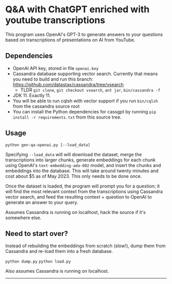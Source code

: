 # Q&A with ChatGPT enriched with youtube transcriptions

This program uses OpenAI's GPT-3 to generate answers to your questions based on transcriptions of presentations on AI from YouTube.

## Dependencies

- OpenAI API key, stored in file `openai.key`
- Cassandra database supporting vector search. Currently that means you need to build and run 
this branch: https://github.com/datastax/cassandra/tree/vsearch
  - TLDR `git clone`, `git checkout vsearch`, `ant jar`, `bin/cassandra -f`
- JDK 11.  Exactly 11.
- You will be able to run cqlsh with vector support if you run `bin/cqlsh` from the cassandra source root
- You can install the Python dependencies for cassgpt by running 
`pip install -r requirements.txt` from this source tree.

## Usage
`python gen-qa-openai.py [--load_data]`

Specifying `--load_data` will will download the dataset, merge the transcriptions into larger chunks, generate embeddings for each chunk using OpenAI's `text-embedding-ada-002` model, and insert the chunks and embeddings into the database.  This will take around twenty minutes and cost about $5 as of May 2023.
This only needs to be done once.

Once the dataset is loaded, the program will prompt you for a question; it will find the most
relevant context from the transcriptions using Cassandra vector search, and feed the resulting
context + question to OpenAI to generate an answer to your query.

Assumes Cassandra is running on localhost, hack the source if it's somewhere else.

## Need to start over?
Instead of rebuilding the embeddings from scratch (slow!), dump them from Cassandra and
re-load them into a fresh database.

`python dump.py`
`python load.py`

Also assumes Cassandra is running on localhost.

---
